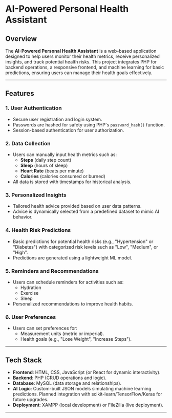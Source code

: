 # AI-Powered Personal Health Assistant

## Overview
The **AI-Powered Personal Health Assistant** is a web-based application designed to help users monitor their health metrics, receive personalized insights, and track potential health risks. This project integrates PHP for backend operations, a responsive frontend, and machine learning for basic predictions, ensuring users can manage their health goals effectively.  

---

## Features
### 1. **User Authentication**
   - Secure user registration and login system.
   - Passwords are hashed for safety using PHP's `password_hash()` function.
   - Session-based authentication for user authorization.  

### 2. **Data Collection**
   - Users can manually input health metrics such as:
     - **Steps** (daily step count)
     - **Sleep** (hours of sleep)
     - **Heart Rate** (beats per minute)
     - **Calories** (calories consumed or burned)
   - All data is stored with timestamps for historical analysis.

### 3. **Personalized Insights**
   - Tailored health advice provided based on user data patterns.
   - Advice is dynamically selected from a predefined dataset to mimic AI behavior.

### 4. **Health Risk Predictions**
   - Basic predictions for potential health risks (e.g., "Hypertension" or "Diabetes") with categorized risk levels such as "Low", "Medium", or "High".
   - Predictions are generated using a lightweight ML model.

### 5. **Reminders and Recommendations**
   - Users can schedule reminders for activities such as:
     - Hydration
     - Exercise
     - Sleep
   - Personalized recommendations to improve health habits.

### 6. **User Preferences**
   - Users can set preferences for:
     - Measurement units (metric or imperial).
     - Health goals (e.g., "Lose Weight", "Increase Steps").

---

## Tech Stack
- **Frontend**: HTML, CSS, JavaScript (or React for dynamic interactivity).
- **Backend**: PHP (CRUD operations and logic).
- **Database**: MySQL (data storage and relationships).
- **AI Logic**: Custom-built JSON models simulating machine learning predictions. Planned integration with scikit-learn/TensorFlow/Keras for future upgrades.
- **Deployment**: XAMPP (local development) or FileZilla (live deployment).

---
